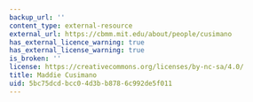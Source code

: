 ```yaml
---
backup_url: ''
content_type: external-resource
external_url: https://cbmm.mit.edu/about/people/cusimano
has_external_licence_warning: true
has_external_license_warning: true
is_broken: ''
license: https://creativecommons.org/licenses/by-nc-sa/4.0/
title: Maddie Cusimano
uid: 5bc75dcd-bcc0-4d3b-b878-6c992de5f011
---
```

